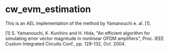 # cw_evm_estimation

This is an AEL implementation of the method by Yamanouchi e. al. [1].  

[1] S. Yamanouchi, K. Kunihiro and H. Hida, "An efficient algorithm for simulating error vector magnitude in nonlinear OFDM amplifiers", Proc. IEEE Custom Integrated Circuits Conf., pp. 129-132, Oct. 2004.
